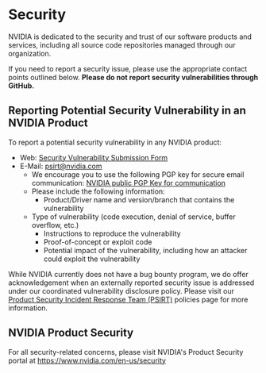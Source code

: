 # Security

NVIDIA is dedicated to the security and trust of our software products and services, including all source code repositories managed through our organization.

If you need to report a security issue, please use the appropriate contact points outlined below. **Please do not report security vulnerabilities through GitHub.**

## Reporting Potential Security Vulnerability in an NVIDIA Product

To report a potential security vulnerability in any NVIDIA product:
- Web: [Security Vulnerability Submission Form](https://www.nvidia.com/object/submit-security-vulnerability.html)
- E-Mail: psirt@nvidia.com
    - We encourage you to use the following PGP key for secure email communication: [NVIDIA public PGP Key for communication](https://www.nvidia.com/en-us/security/pgp-key)
    - Please include the following information:
        - Product/Driver name and version/branch that contains the vulnerability
     - Type of vulnerability (code execution, denial of service, buffer overflow, etc.)
        - Instructions to reproduce the vulnerability
        - Proof-of-concept or exploit code
        - Potential impact of the vulnerability, including how an attacker could exploit the vulnerability

While NVIDIA currently does not have a bug bounty program, we do offer acknowledgement when an externally reported security issue is addressed under our coordinated vulnerability disclosure policy. Please visit our [Product Security Incident Response Team (PSIRT)](https://www.nvidia.com/en-us/security/psirt-policies/) policies page for more information.

## NVIDIA Product Security

For all security-related concerns, please visit NVIDIA's Product Security portal at https://www.nvidia.com/en-us/security